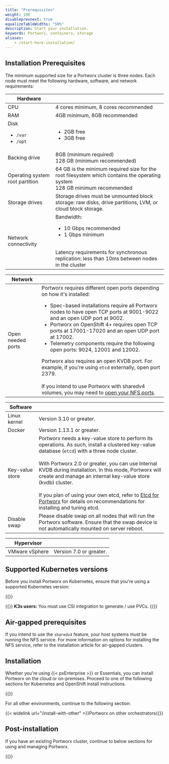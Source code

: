 ```yaml
---
title: "Prerequisites"
weight: 100
disableprevnext: true
equalizeTableWidths: "50%"
description: Start your installation.
keywords: Portworx, containers, storage
aliases:
    - /start-here-installation/
---
```


## Installation Prerequisites
The minimum supported size for a Portworx cluster is three nodes. Each node must meet the following hardware, software, and network requirements:

|**Hardware** ||
|-------------------------|------------|
|     CPU | 4 cores minimum, 8 cores recommended |
|     RAM | 4GB minimum, 8GB recommended |
| Disk <ul><li>`/var`</li><li>`/opt`</li></ul> | <ul><li>2GB free</li><li>3GB free</li></ul> |
|Backing drive | 8GB (minimum required)<br/>128 GB (minimum recommended)|
|Operating system root partition | 64 GB is the minimum required size for the root filesystem which contains the operating system<br>128 GB minimum recommended|
|Storage drives | Storage drives must be unmounted block storage: raw disks, drive partitions, LVM, or cloud block storage. |
|Network connectivity | Bandwidth: <ul><li>10 Gbps recommended</li><li>1 Gbps minimum</li></ul><br/>Latency requirements for synchronous replication: less than 10ms between nodes in the cluster|

|**Network** ||
|--- | ---|
|Open needed ports | Portworx requires different open ports depending on how it's installed:<ul><li>Spec-based installations require all Portworx nodes to have open TCP ports at 9001-9022 and an open UDP port at 9002.</li><li>Portworx on OpenShift 4+ requires open TCP ports at 17001-17020 and an open UDP port at 17002.</li><li>Telemetry components require the following open ports: 9024, 12001 and 12002.</li></ul>Portworx also requires an open KVDB port. For example, if you're using `etcd` externally, open port 2379.<br/><br/>If you intend to use Portworx with sharedv4 volumes, you may need to [open your NFS ports](/operations/operate-kubernetes/storage-operations/create-pvcs/open-nfs-ports).|

|**Software** ||
|--- | ---|
|Linux kernel | Version 3.10 or greater.|
|Docker | Version 1.13.1 or greater.|
|Key-value store | Portworx needs a key-value store to perform its operations. As such, install a clustered key-value database \(`etcd`\) with a three node cluster.<br><br>With Portworx 2.0 or greater, you can use Internal KVDB during installation. In this mode, Portworx will create and manage an internal key-value store (kvdb) cluster.<br><br>If you plan of using your own etcd, refer to [Etcd for Portworx](/operations/etcd) for details on recommendations for installing and tuning etcd.|
|Disable swap|Please disable swap on all nodes that will run the Portworx software.  Ensure that the swap device is not automatically mounted on server reboot.|

|**Hypervisor** ||
|--- | ---|
|VMware vSphere | Version 7.0 or greater.|

## Supported Kubernetes versions

Before you install Portworx on Kubernetes, ensure that you're using a supported Kubernetes version:

{{<automateTable source="supportedK8s">}}

{{<info>}}
**K3s users:** You must use CSI integration to generate / use PVCs.
{{</info>}}

## Air-gapped prerequisites

If you intend to use the `sharedv4` feature, your host systems must be running the NFS service. For more information on options for installing the NFS service, refer to the installation article for air-gapped clusters. 

## Installation

Whether you're using {{< pxEnterprise >}} or Essentials, you can install Portworx on the cloud or on-premises. Proceed to one of the following sections for Kubernetes and OpenShift install instructions.

{{<homelist series="k8s-install">}}

For all other environments, continue to the following section:

{{< widelink url="/install-with-other" >}}Portworx on other orchestrators{{</widelink>}}

## Post-installation

If you have an existing Portworx cluster, continue to below sections for using and managing Portworx.

{{<homelist series2="k8s-postinstall">}}